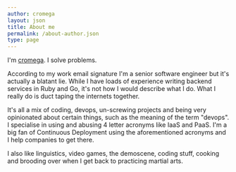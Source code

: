 ```yaml
---
author: cromega
layout: json
title: About me
permalink: /about-author.json
type: page
---
```


I'm [cromega](https://github.com/cromega). I solve problems.

According to my work email signature I'm a senior software engineer but it's actually a blatant lie. While I have loads of experience writing backend services in Ruby and Go, it's not how I would describe what I do. What I really do is duct taping the internets together.

It's all a mix of coding, devops, un-screwing projects and being very opinionated about certain things, such as the meaning of the term "devops". I specialise in using and abusing 4 letter acronyms like IaaS and PaaS. I'm a big fan of Continuous Deployment using the aforementioned acronyms and I help companies to get there.

I also like linguistics, video games, the demoscene, coding stuff, cooking and brooding over when I get back to practicing martial arts.


